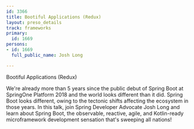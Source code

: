 ```yaml
---
id: 3366
title: Bootiful Applications (Redux)
layout: preso_details
track: frameworks
primary:
  id: 1669
persons:
- id: 1669
  full_public_name: Josh Long

---
```

Bootiful Applications (Redux)

We're already more than 5 years since the public debut of Spring Boot at SpringOne Platform 2018 and the world looks different than it did. Spring Boot looks different, owing to the tectonic shifts affecting the ecosystem in those years. In this talk, join Spring Developer Advocate Josh Long and learn about Spring Boot, the observable, reactive, agile, and Kotlin-ready microframework development sensation that's sweeping all nations!  